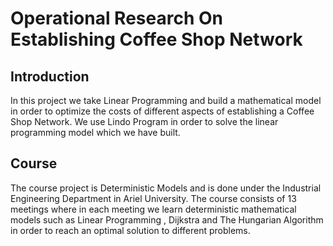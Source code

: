 # Operational Research On Establishing Coffee  Shop Network
## Introduction 
In this project we take Linear Programming and build a mathematical model in order to optimize the costs of different aspects of establishing a Coffee Shop Network. 
We use Lindo Program in order to solve the linear programming model which we have built.

## Course
The course project is Deterministic Models and is done under the Industrial Engineering Department in Ariel University. The course consists of  13 meetings where in each meeting we learn deterministic mathematical models such as Linear Programming , Dijkstra  and  The Hungarian Algorithm in order to reach an optimal solution to different problems.
